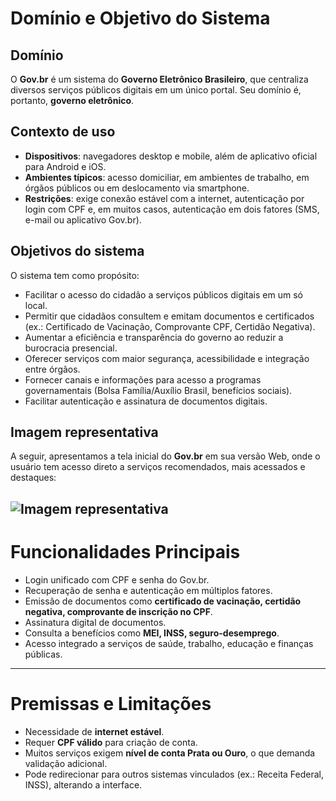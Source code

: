 # Domínio e Objetivo do Sistema

## Domínio
O **Gov.br** é um sistema do **Governo Eletrônico Brasileiro**, que centraliza diversos serviços públicos digitais em um único portal. Seu domínio é, portanto, **governo eletrônico**.

## Contexto de uso
- **Dispositivos**: navegadores desktop e mobile, além de aplicativo oficial para Android e iOS.  
- **Ambientes típicos**: acesso domiciliar, em ambientes de trabalho, em órgãos públicos ou em deslocamento via smartphone.  
- **Restrições**: exige conexão estável com a internet, autenticação por login com CPF e, em muitos casos, autenticação em dois fatores (SMS, e-mail ou aplicativo Gov.br).

## Objetivos do sistema
O sistema tem como propósito:
- Facilitar o acesso do cidadão a serviços públicos digitais em um só local.  
- Permitir que cidadãos consultem e emitam documentos e certificados (ex.: Certificado de Vacinação, Comprovante CPF, Certidão Negativa). 
- Aumentar a eficiência e transparência do governo ao reduzir a burocracia presencial.  
- Oferecer serviços com maior segurança, acessibilidade e integração entre órgãos.
- Fornecer canais e informações para acesso a programas governamentais (Bolsa Família/Auxílio Brasil, benefícios sociais).
- Facilitar autenticação e assinatura de documentos digitais.

## Imagem representativa

A seguir, apresentamos a tela inicial do **Gov.br** em sua versão Web, onde o usuário tem acesso direto a serviços recomendados, mais acessados e destaques:

![Imagem representativa](https://github.com/user-attachments/assets/4ab24472-6a04-45ef-948d-9a71e40a3c83)
---

# Funcionalidades Principais
- Login unificado com CPF e senha do Gov.br.  
- Recuperação de senha e autenticação em múltiplos fatores.  
- Emissão de documentos como **certificado de vacinação, certidão negativa, comprovante de inscrição no CPF**.  
- Assinatura digital de documentos.  
- Consulta a benefícios como **MEI, INSS, seguro-desemprego**.  
- Acesso integrado a serviços de saúde, trabalho, educação e finanças públicas.  

---

# Premissas e Limitações
- Necessidade de **internet estável**.  
- Requer **CPF válido** para criação de conta.  
- Muitos serviços exigem **nível de conta Prata ou Ouro**, o que demanda validação adicional.  
- Pode redirecionar para outros sistemas vinculados (ex.: Receita Federal, INSS), alterando a interface.  
